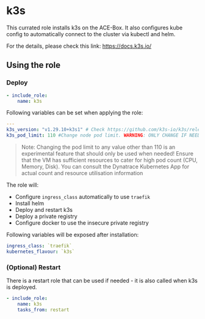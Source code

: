 # k3s

This currated role installs k3s on the ACE-Box.
It also configures kube config to automatically connect to the cluster via kubectl and helm.

For the details, please check this link: https://docs.k3s.io/

## Using the role

### Deploy

```yaml
- include_role:
    name: k3s
```

Following variables can be set when applying the role:
```yaml
---
k3s_version: "v1.29.10+k3s1" # Check https://github.com/k3s-io/k3s/releases
k3s_pod_limit: 110 #Change node pod limit. WARNING: ONLY CHANGE IF NEEDED - Experimental Feature
```
> Note: Changing the pod limit to any value other than 110 is an experimental feature that should only be used when needed! Ensure that the VM has sufficient resources to cater for high pod count (CPU, Memory, Disk). You can consult the Dynatrace Kubernetes App for actual count and resource utilisation information

The role will:
- Configure `ingress_class` automatically to use `traefik`
- Install helm
- Deploy and restart k3s
- Deploy a private registry
- Configure docker to use the insecure private registry

Following variables will be exposed after installation:

```yaml
ingress_class: `traefik`
kubernetes_flavour: `k3s`
```

### (Optional) Restart

There is a restart role that can be used if needed - it is also called when k3s is deployed.

```yaml
- include_role:
    name: k3s
    tasks_from: restart
```
